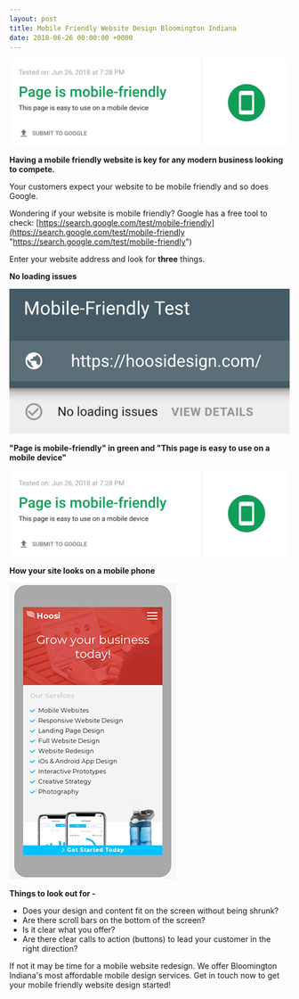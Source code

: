 ```yaml
---
layout: post
title: Mobile Friendly Website Design Bloomington Indiana
date: 2018-06-26 00:00:00 +0000
---
```

![](/uploads/2.png)


**Having a mobile friendly website is key for any modern business looking to compete.**

Your customers expect your website to be mobile friendly and so does Google.

Wondering if your website is mobile friendly? Google has a free tool to check: [https://search.google.com/test/mobile-friendly](https://search.google.com/test/mobile-friendly "https://search.google.com/test/mobile-friendly")

Enter your website address and look for **three** things.


**No loading issues**

![](/uploads/1.png)


**"Page is mobile-friendly" in green and "This page is easy to use on a mobile device"**

![](/uploads/2.png)


**How your site looks on a mobile phone**

![](/uploads/mobile2.jpg)


**Things to look out for -**

* Does your design and content fit on the screen without being shrunk?
* Are there scroll bars on the bottom of the screen?
* Is it clear what you offer?
* Are there clear calls to action (buttons) to lead your customer in the right direction?

If not it may be time for a mobile website redesign. We offer Bloomington Indiana's most affordable mobile design services.  Get in touch now to get your mobile friendly website design started!